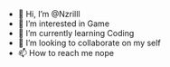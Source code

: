 - 👋 Hi, I’m @Nzrilll
- 👀 I’m interested in Game
- 🌱 I’m currently learning Coding
- 💞️ I’m looking to collaborate on my self
- 📫 How to reach me nope 

<!---
Nzrilll/Nzrilll is a ✨ special ✨ repository because its `README.md` (this file) appears on your GitHub profile.
You can click the Preview link to take a look at your changes.
--->
